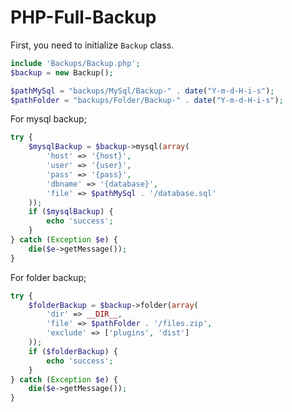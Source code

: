 # PHP-Full-Backup

First, you need to initialize `Backup` class.

```php
include 'Backups/Backup.php';
$backup = new Backup();
```


```php
$pathMySql = "backups/MySql/Backup-" . date("Y-m-d-H-i-s");
$pathFolder = "backups/Folder/Backup-" . date("Y-m-d-H-i-s");
```

For mysql backup;
```php
try {
    $mysqlBackup = $backup->mysql(array(
        'host' => '{host}',
        'user' => '{user}',
        'pass' => '{pass}',
        'dbname' => '{database}',
        'file' => $pathMySql . '/database.sql'
    ));
    if ($mysqlBackup) {
        echo 'success';
    }
} catch (Exception $e) {
    die($e->getMessage());
}

```

For folder backup;
```php
try {
    $folderBackup = $backup->folder(array(
        'dir' => __DIR__,
        'file' => $pathFolder . '/files.zip',
        'exclude' => ['plugins', 'dist']
    ));
    if ($folderBackup) {
        echo 'success';
    }
} catch (Exception $e) {
    die($e->getMessage());
}

```
